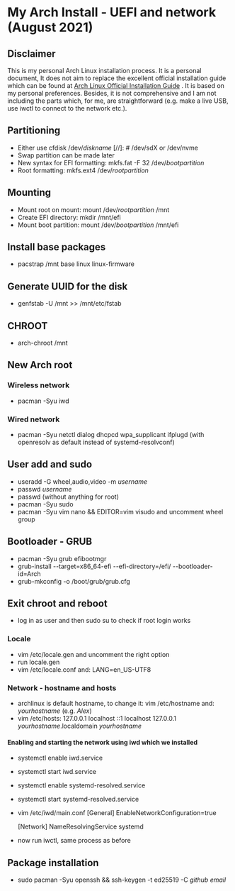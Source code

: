 # My Arch Install - UEFI and network (August 2021)

## Disclaimer

This is my personal Arch Linux installation process. It is a personal document,
It does not aim to replace the excellent official installation guide which can 
be found at [Arch Linux Official Installation Guide](https://wiki.archlinux.org/title/installation_guide) . It is based on my personal preferences. Besides, 
it is not comprehensive and I am not including the parts which, for me, 
are straightforward (e.g. make a live USB, use iwctl to connect to the 
network etc.).

## Partitioning

- Either use cfdisk /dev/*diskname* [//]: # /dev/sdX or /dev/nvme
- Swap partition can be made later
- New syntax for EFI formatting: mkfs.fat -F 32 /dev/*bootpartition*
- Root formatting: mkfs.ext4 /dev/*rootpartition*

## Mounting

- Mount root on mount: mount /dev/*rootpartition* /mnt
- Create EFI directory: mkdir /mnt/efi
- Mount boot partition: mount /dev/*bootpartition* /mnt/efi

## Install base packages

- pacstrap /mnt base linux linux-firmware

## Generate UUID for the disk

- genfstab -U /mnt >> /mnt/etc/fstab

## CHROOT

- arch-chroot /mnt

## New Arch root

### Wireless network

- pacman -Syu iwd

### Wired network

- pacman -Syu netctl dialog dhcpcd wpa_supplicant ifplugd (with openresolv as
default instead of systemd-resolvconf)

## User add and sudo

- useradd -G wheel,audio,video -m *username*
- passwd *username*
- passwd (without anything for root)
- pacman -Syu sudo
- pacman -Syu vim nano && EDITOR=vim visudo and uncomment wheel group

## Bootloader - GRUB

- pacman -Syu grub efibootmgr
- grub-install --target=x86_64-efi --efi-directory=/efi/ --bootloader-id=Arch
- grub-mkconfig -o /boot/grub/grub.cfg

## Exit chroot and reboot

- log in as user and then sudo su to check if root login works

### Locale

- vim /etc/locale.gen and uncomment the right option
- run locale.gen
- vim /etc/locale.conf and: LANG=en_US-UTF8

### Network - hostname and hosts

- archlinux is default hostname, to change it:
  vim /etc/hostname and: *yourhostname* (e.g. *Alex*)
- vim /etc/hosts:
  127.0.0.1  localhost
  ::1        localhost
  127.0.0.1  *yourhostname*.localdomain *yourhostname*

#### Enabling and starting the network using iwd which we installed

- systemctl enable iwd.service
- systemctl start iwd.service
- systemctl enable systemd-resolved.service
- systemctl start systemd-resolved.service
- vim /etc/iwd/main.conf
    [General]
    EnableNetworkConfiguration=true
    
    [Network]
    NameResolvingService systemd

- now run iwctl, same process as before

## Package installation

- sudo pacman -Syu openssh && ssh-keygen -t ed25519 -C *github email*


